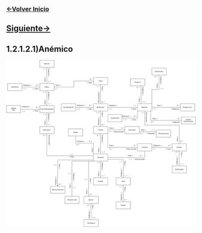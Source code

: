 ### [<-Volver Inicio](README.md)
## [Siguiente->](1.2.1.2.2.md)
## 1.2.1.2.1)Anémico
![](1.2.1.2.1.img.png)